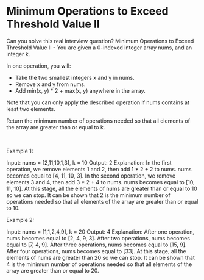 # Minimum Operations to Exceed Threshold Value II

Can you solve this real interview question? Minimum Operations to Exceed Threshold Value II - You are given a 0-indexed integer array nums, and an integer k.

In one operation, you will:

 * Take the two smallest integers x and y in nums.
 * Remove x and y from nums.
 * Add min(x, y) * 2 + max(x, y) anywhere in the array.

Note that you can only apply the described operation if nums contains at least two elements.

Return the minimum number of operations needed so that all elements of the array are greater than or equal to k.

 

Example 1:


Input: nums = [2,11,10,1,3], k = 10
Output: 2
Explanation: In the first operation, we remove elements 1 and 2, then add 1 * 2 + 2 to nums. nums becomes equal to [4, 11, 10, 3].
In the second operation, we remove elements 3 and 4, then add 3 * 2 + 4 to nums. nums becomes equal to [10, 11, 10].
At this stage, all the elements of nums are greater than or equal to 10 so we can stop.
It can be shown that 2 is the minimum number of operations needed so that all elements of the array are greater than or equal to 10.


Example 2:


Input: nums = [1,1,2,4,9], k = 20
Output: 4
Explanation: After one operation, nums becomes equal to [2, 4, 9, 3].
After two operations, nums becomes equal to [7, 4, 9].
After three operations, nums becomes equal to [15, 9].
After four operations, nums becomes equal to [33].
At this stage, all the elements of nums are greater than 20 so we can stop.
It can be shown that 4 is the minimum number of operations needed so that all elements of the array are greater than or equal to 20.